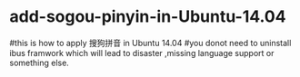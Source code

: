 # add-sogou-pinyin-in-Ubuntu-14.04
#this is how to apply 搜狗拼音 in Ubuntu 14.04
#you donot need to uninstall ibus framwork which will lead to disaster ,missing language support or something else.
